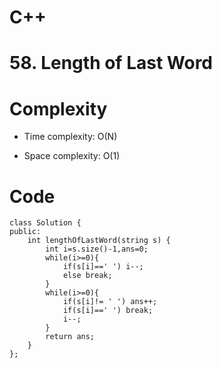 # C++
<!-- Describe your first thoughts on how to solve this problem. -->

# 58. Length of Last Word
<!-- Describe your approach to solving the problem. -->

# Complexity
- Time complexity: O(N)
<!-- Add your time complexity here, e.g. $$O(n)$$ -->

- Space complexity: O(1)
<!-- Add your space complexity here, e.g. $$O(n)$$ -->

# Code
```
class Solution {
public:
    int lengthOfLastWord(string s) {
        int i=s.size()-1,ans=0;
        while(i>=0){
            if(s[i]==' ') i--;
            else break;
        }
        while(i>=0){
            if(s[i]!= ' ') ans++;
            if(s[i]==' ') break;
            i--;
        }
        return ans;
    }
};
```
